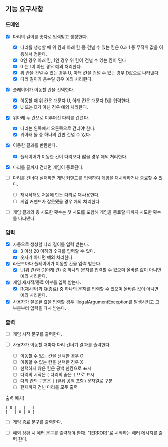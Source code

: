## 기능 요구사항

### 도메인

- [x] 다리의 길이를 숫자로 입력받고 생성한다.
    - [x] 다리를 생성할 때 위 칸과 아래 칸 중 건널 수 있는 칸은 0과 1 중 무작위 값을 이용해서 정한다.
    - [x] 0인 경우 아래 칸, 1인 경우 위 칸이 건널 수 있는 칸이 된다
    - [x] 0 는 1이 아닌 경우 예외 처리한다.
    - [x] 위 칸을 건널 수 있는 경우 U, 아래 칸을 건널 수 있는 경우 D값으로 나타낸다
    - [x] 다리 길이가 음수일 경우 예외 처리한다.

- [x] 플레이어가 이동할 칸을 선택한다.
    - [x] 이동할 때 위 칸은 대문자 U, 아래 칸은 대문자 D를 입력한다.
    - [x] U 또는 D가 아닌 경우 예외 처리한다.

- [x] 위아래 두 칸으로 이루어진 다리를 건넌다.
    - [x] 다리는 왼쪽에서 오른쪽으로 건너야 한다.
    - [x] 위아래 둘 중 하나의 칸만 건널 수 있다.

- [x] 이동한 결과를 반환한다.
  - [x] 플레이어가 이동한 칸이 다리보다 많을 경우 예외 처리한다.

- [x] 다리를 끝까지 건너면 게임이 종료된다.

- [ ] 다리를 건너다 실패하면 게임 커맨드를 입력하여 게임을 재시작하거나 종료할 수 있다.
    - [ ] 재시작해도 처음에 만든 다리로 재사용한다.
    - [ ] 게임 커맨드가 잘못됐을 경우 예외 처리한다.

- [ ] 게임 결과의 총 시도한 횟수는 첫 시도를 포함해 게임을 종료할 때까지 시도한 횟수를 나타낸다.

### 입력

- [x] 자동으로 생성할 다리 길이를 입력 받는다.
    - [x] 3 이상 20 이하의 숫자를 입력할 수 있다.
    - [x] 숫자가 아니면 예외 처리한다.

- [x] 라운드마다 플레이어가 이동할 칸을 입력 받는다.
    - [x] U(위 칸)와 D(아래 칸) 중 하나의 문자를 입력할 수 있으며 올바른 값이 아니면 예외 처리한다.

- [x] 게임 재시작/종료 여부를 입력 받는다.
    - [x] R(재시작)과 Q(종료) 중 하나의 문자를 입력할 수 있으며 올바른 값이 아니면 예외 처리한다.

- [x] 사용자가 잘못된 값을 입력할 경우 IllegalArgumentException를 발생시키고 그 부분부터 입력을 다시 받는다.

### 출력

- [ ] 게임 시작 문구를 출력한다.

- [ ] 사용자가 이동할 때마다 다리 건너기 결과를 출력한다.
    - [ ] 이동할 수 있는 칸을 선택한 경우 O
    - [ ] 이동할 수 없는 칸을 선택한 경우 X
    - [ ] 선택하지 않은 칸은 공백 한칸으로 표시
    - [ ] 다리의 시작은 `[` 다리의 끝은 `]` 으로 표시
    - [ ] 다리 칸의 구분은 `|` (앞뒤 공백 포함) 문자열로 구분
    - [ ] 현재까지 건넌 다리를 모두 출력

출력 예시)

```
[ O |   |   ]
[   | O | O ] 
 ```

- [ ] 게임 종료 문구를 출력한다.

- [ ] 예외 상황 시 에러 문구를 출력해야 한다.  "[ERROR]"로 시작하는 에러 메시지를 출력 한다.
